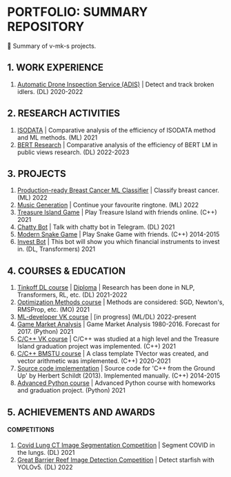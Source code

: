 # PORTFOLIO: SUMMARY REPOSITORY
📕 Summary of v-mk-s projects.

## 1. WORK EXPERIENCE
1. [Automatic Drone Inspection Service (ADIS)](https://github.com/v-mk-s/Automatic-Drone-Inspection-Service-ADIS) | Detect and track broken idlers. (DL) 2020-2022

## 2. RESEARCH ACTIVITIES
1. [ISODATA](https://github.com/v-mk-s/ISODATA) | Comparative analysis of the efficiency of ISODATA method and ML methods. (ML) 2021
2. [BERT Research](https://github.com/v-mk-s/BERT-Covid-LM) | Comparative analysis of the efficiency of BERT LM in public views research. (DL) 2022-2023

## 3. PROJECTS
1. [Production-ready Breast Cancer ML Classifier](https://github.com/v-mk-s/production_ready_BC_ML) | Classify breast cancer. (ML) 2022
2. [Music Generation](https://github.com/v-mk-s/Music-Generation-ML) | Continue your favourite ringtone. (ML) 2022
3. [Treasure Island Game](https://github.com/v-mk-s/Treasure-Island-Game) | Play Treasure Island with friends online. (C++) 2021
4. [Chatty Bot](https://github.com/v-mk-s/Chatty-Bot-DL) | Talk with chatty bot in Telegram. (DL) 2021
5. [Modern Snake Game](https://github.com/v-mk-s/Advanced-Snake-Game) | Play Snake Game with friends. (C++) 2014-2015
6. [Invest Bot](https://github.com/v-mk-s/financial-trading) | This bot will show you which financial instruments to invest in. (DL, Transformers) 2021

## 4. COURSES & EDUCATION
1. [Tinkoff DL course](https://github.com/v-mk-s/tinkoff-DL-course) | [Diploma](https://github.com/v-mk-s/tinkoff-DL-course/diploma/Melnichuk_Diploma_Tinkoff_DL.pdf) | Research has been done in NLP, Transformers, RL, etc. (DL) 2021-2022
2. [Optimization Methods course](https://github.com/v-mk-s/optimization-methods) | Methods are considered: SGD, Newton's, RMSProp, etc. (MO) 2021
3. [ML-developer VK course](https://github.com/v-mk-s/ml-developer-technopark) | [in progress] (ML/DL) 2022-present
4. [Game Market Analysis](https://github.com/v-mk-s/data-analyst) | Game Market Analysis 1980-2016. Forecast for 2017. (Python) 2021
5. [C/C++ VK course](https://github.com/v-mk-s/C-course) | C/C++ was studied at a high level and the Treasure Island graduation project was implemented. (C++) 2021
6. [C/C++ BMSTU course](https://github.com/v-mk-s/OOP-C_plus_plus-course) | A class template TVector was created, and vector arithmetic was implemented. (C++) 2020-2021
7. [Source code implementation](https://github.com/v-mk-s/C_plus_plus-Schildt-book) | Source code for 'C++ from the Ground Up' by Herbert Schildt (2013). Implemented manually. (C++) 2014-2015
8. [Advanced Python course](https://github.com/v-mk-s/Advanced-Python-course) | Advanced Python course with homeworks and graduation project. (Python) 2021

## 5. ACHIEVEMENTS AND AWARDS
#### COMPETITIONS
1. [Covid Lung CT Image Segmentation Competition](https://github.com/v-mk-s/Competition-Covid-Lung-CT-Image-Segmentation-main) | Segment COVID in the lungs. (DL) 2021
2. [Great Barrier Reef Image Detection Competition](https://github.com/v-mk-s/Competition-Great-Barrier-Reef-Image-Detection-main) | Detect starfish with YOLOv5. (DL) 2022
